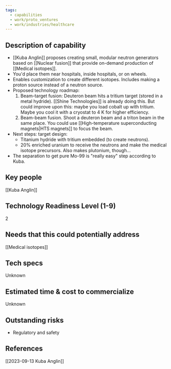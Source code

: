 ```yaml
---
tags:
  - capabilities
  - work/proto_ventures
  - work/industries/healthcare
---
```

## Description of capability
- [[Kuba Anglin]] proposes creating small, modular neutron generators based on [[Nuclear fusion]] that provide on-demand production of [[Medical isotopes]].
- You'd place them near hospitals, inside hospitals, or on wheels.
- Enables customization to create different isotopes. Includes making a proton source instead of a neutron source.
- Proposed technology roadmap:
	1. Beam-target fusion: Deuteron beam hits a tritium target (stored in a metal hydride). [[Shine Technologies]] is already doing this. But could improve upon this: maybe you load cobalt up with tritium. Maybe you cool it with a cryostat to 4 K for higher efficiency.
	2. Beam-beam fusion. Shoot a deuteron beam and a triton beam in the same place. You could use [[High-temperature superconducting magnets|HTS magnets]] to focus the beam.
 - Next steps: target design:
	- Titanium hydride with tritium embedded (to create neutrons).
	- 20% enriched uranium to receive the neutrons and make the medical isotope precursors. Also makes plutonium, though...
- The separation to get pure Mo-99 is "really easy" step according to Kuba.

## Key people
[[Kuba Anglin]]

## Technology Readiness Level (1-9)
2

## Needs that this could potentially address
[[Medical isotopes]]

## Tech specs
Unknown

## Estimated time & cost to commercialize
Unknown

## Outstanding risks
- Regulatory and safety

## References
[[2023-09-13 Kuba Anglin]]